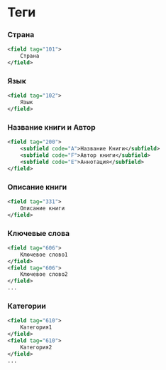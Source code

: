 # Теги



### Страна
```xml
<field tag="101">
    Страна
</field>
```
### Язык
```xml
<field tag="102">
    Язык
</field>

```


### Название книги и Автор
```xml
<field tag="200">
    <subfield code="A">Название Книги</subfield>
    <subfield code="F">Автор книги</subfield>
    <subfield code="E">Аннотация</subfield>
</field>

```
### Описание книги
```xml
<field tag="331">
    Описание книги
</field>

```

### Ключевые слова
```xml
<field tag="606">
    Ключевое слово1
</field>
<field tag="606">
    Ключевое слово2
</field>
...
```

### Категории
```xml
<field tag="610">
    Категория1
</field>
<field tag="610">
    Категория2
</field>
...

```

